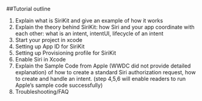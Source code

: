 ##Tutorial outline

1. Explain what is SiriKit and give an example of how it works
2. Explain the theory behind SiriKit: how Siri and your app coordinate with each other: what is an intent, intentUI, lifecycle of an intent
3. Start your project in xcode
4. Setting up App ID for SiriKit
5. Setting up Provisioning profile for SiriKit
6. Enable Siri in Xcode
7. Explain the Sample Code from Apple (WWDC did not provide detailed explanation) of how to create a standard Siri authorization request, how to create and handle an intent.
(step 4,5,6 will enable readers to run Apple’s sample code successfully)
8. Troubleshooting/FAQ

